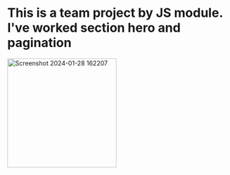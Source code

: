 <h1>This is a team project by JS module. I've worked section hero and pagination </h1>
<img width="248" alt="Screenshot 2024-01-28 162207" src="https://github.com/MartFrida/project-js/assets/32392607/224f5108-8cf5-4de4-af94-c5319b9586a7">

